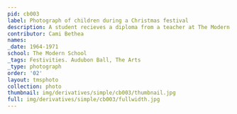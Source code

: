 ```yaml
---
pid: cb003
label: Photograph of children during a Christmas festival
description: A student recieves a diploma from a teacher at The Modern School.
contributor: Cami Bethea
names:
_date: 1964-1971
school: The Modern School
_tags: Festivities. Audubon Ball, The Arts
_type: photograph
order: '02'
layout: tmsphoto
collection: photo
thumbnail: img/derivatives/simple/cb003/thumbnail.jpg
full: img/derivatives/simple/cb003/fullwidth.jpg
---
```

